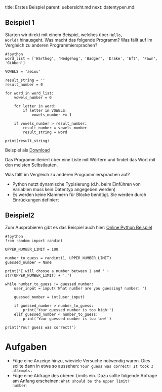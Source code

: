 title: Erstes Beispiel
parent: uebersicht.md
next: datentypen.md

## Beispiel 1

Starten wir direkt mit einem Beispiel, welches über <code>Hello, World!</code> hinausgeht. Was macht das folgende Programm?
Was fällt auf im Vergleich zu anderen Programmiersprachen?

    #!python
    word_list = ['Warthog', 'Hedgehog', 'Badger', 'Drake', 'Eft', 'Fawn', 'Gibbon']

    VOWELS = 'aeiou'

    result_string = ''
    result_number = 0

    for word in word_list:
        vowels_number = 0

        for letter in word:
            if letter in VOWELS:
                vowels_number += 1

        if vowels_number > result_number:
            result_number = vowels_number
            result_string = word

    print(result_string)

Beispiel als [Download](example1.py)

Das Programm iteriert über eine Liste mit Wörtern und findet das Wort mit den meisten Selbstlauten.

Was fällt im Vergleich zu anderen Programmiersprachen auf?

* Python nutzt dynamische Typisierung (d.h. beim Einführen von Variablen muss kein Datentyp angegeben werden)
* Es werden keine Klammern für Blöcke benötigt. Sie werden durch Einrückungen definiert

## Beispiel2

Zum Ausprobieren gibt es das Beispiel auch hier: [Online Python Beispiel](https://onlinegdb.com/B19ue-gOH)

    #!python
    from random import randint

    UPPER_NUMBER_LIMIT = 100

    number_to_guess = randint(1, UPPER_NUMBER_LIMIT)
    guessed_number = None

    print('I will choose a number between 1 and ' + str(UPPER_NUMBER_LIMIT) + '.')

    while number_to_guess != guessed_number:
        user_input = input('What number are you guessing? number: ')

        guessed_number = int(user_input)

        if guessed_number > number_to_guess:
            print('Your guessed number is too high!')
        elif guessed_number < number_to_guess:
            print('Your guessed number is too low!')

    print('Your guess was correct!')

# Aufgaben
* Füge eine Anzeige hinzu, wieviele Versuche notwendig waren. Dies sollte dann in etwa so aussehen: <code>Your guess was correct! It took 3 attempts.</code>
* Füge eine Abfrage des oberen Limits ein. Dazu sollte folgende Abfrage am Anfang erscheinen: <code>What should be the upper limit? number: </code>
